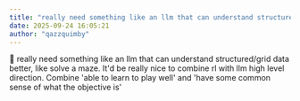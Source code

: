 ```yaml
---
title: "really need something like an llm that can understand structured grid data better  like solve a"
date: 2025-09-24 16:05:21
author: "qazzquimby"
---
```


💭 really need something like an llm that can understand structured/grid data better, like solve a maze.
It'd be really nice to combine rl with llm high level direction. Combine 'able to learn to play well' and 'have some common sense of what the objective is'